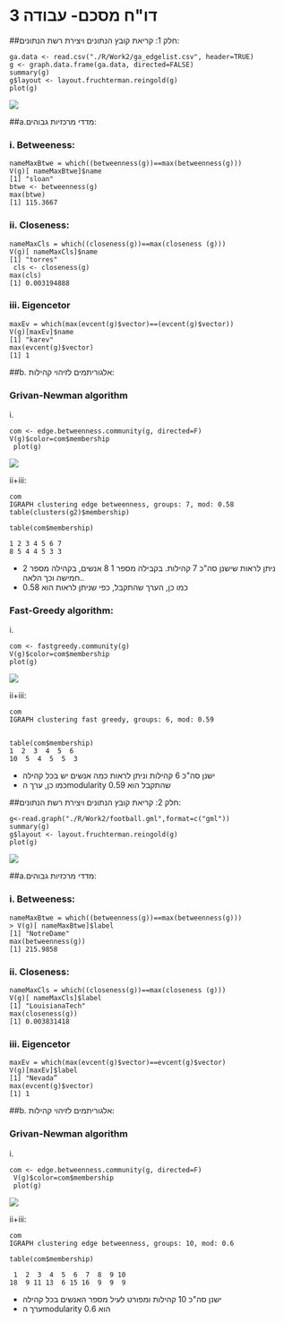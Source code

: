 # דו"ח מסכם- עבודה 3

##חלק 1:
קריאת קובץ הנתונים ויצירת רשת הנתונים:
```{r}
ga.data <- read.csv("./R/Work2/ga_edgelist.csv", header=TRUE) 
g <- graph.data.frame(ga.data, directed=FALSE) 
summary(g) 
g$layout <- layout.fruchterman.reingold(g) 
plot(g) 

```
![](https://cloud.githubusercontent.com/assets/17852872/14914180/b5b6d1ac-0e10-11e6-9b10-de7a409ed1f4.png)


##a.מדדי מרכזיות גבוהים:
###	i.	Betweeness:

```{r}
nameMaxBtwe = which((betweenness(g))==max(betweenness(g)))
V(g)[ nameMaxBtwe]$name
[1] "sloan"
btwe <- betweenness(g)
max(btwe)
[1] 115.3667
```

###	ii.	Closeness:

```{r}
nameMaxCls = which((closeness(g))==max(closeness (g)))
V(g)[ nameMaxCls]$name
[1] "torres"
 cls <- closeness(g)
max(cls)
[1] 0.003194888
```


###	iii.	Eigencetor

```{r}
maxEv = which(max(evcent(g)$vector)==(evcent(g)$vector))
V(g)[maxEv]$name
[1] "karev"
max(evcent(g)$vector)
[1] 1
```
##b. אלגוריתמים לזיהוי קהילות:

###	Grivan-Newman algorithm
i.	
```{r}
com <- edge.betweenness.community(g, directed=F)
V(g)$color=com$membership
 plot(g)
```
![](https://cloud.githubusercontent.com/assets/17852872/14914178/b5b3820e-0e10-11e6-8996-445169942bf2.png)

ii+iii:
```{r}
com
IGRAPH clustering edge betweenness, groups: 7, mod: 0.58
table(clusters(g2)$membership)

table(com$membership)

1 2 3 4 5 6 7 
8 5 4 4 5 3 3 
```
* ניתן לראות שישנן סה"כ 7 קהילות. בקבילה מספר 1 8 אנשים, בקהילה מספר 2 חמישה וכך הלאה..
* כמו כן, הערך שהתקבל, כפי שניתן לראות הוא 0.58

###	Fast-Greedy algorithm:
i.	
```{r}
com <- fastgreedy.community(g)
V(g)$color=com$membership
plot(g)
```
![](https://cloud.githubusercontent.com/assets/17852872/14914179/b5b3375e-0e10-11e6-839c-a7d330e8275b.png)

ii+iii:
```{r}
com
IGRAPH clustering fast greedy, groups: 6, mod: 0.59


table(com$membership)
1  2  3  4  5  6 
10  5  4  5  5  3 
```
* ישנן סה"כ 6 קהילות וניתן לראות כמה אנשים יש בכל קהילה
* כמו כן, ערך הmodularity שהתקבל הוא 0.59


##חלק 2:
קריאת קובץ הנתונים ויצירת רשת הנתונים:
```{r}
g<-read.graph("./R/Work2/football.gml",format=c("gml"))
summary(g) 
g$layout <- layout.fruchterman.reingold(g) 
plot(g)
```
![](https://cloud.githubusercontent.com/assets/17852872/14914177/b5ad9894-0e10-11e6-93fc-e62ac46b0eb7.png)


##a.מדדי מרכזיות גבוהים:
###	i.	Betweeness:

```{r}
nameMaxBtwe = which((betweenness(g))==max(betweenness(g)))
> V(g)[ nameMaxBtwe]$label
[1] "NotreDame"
max(betweenness(g))
[1] 215.9858
```

###	ii.	Closeness:

```{r}
nameMaxCls = which((closeness(g))==max(closeness (g)))
V(g)[ nameMaxCls]$label
[1] "LouisianaTech"
max(closeness(g))
[1] 0.003831418
```


###	iii.	Eigencetor

```{r}
maxEv = which(max(evcent(g)$vector)==evcent(g)$vector)
V(g)[maxEv]$label
[1] "Nevada”
max(evcent(g)$vector)
[1] 1
```


##b. אלגוריתמים לזיהוי קהילות:

###	Grivan-Newman algorithm
i.	
```{r}
com <- edge.betweenness.community(g, directed=F)
 V(g)$color=com$membership
 plot(g)
```
![](https://cloud.githubusercontent.com/assets/17852872/14914176/b5acc91e-0e10-11e6-9318-75d4b0d7090d.png)

ii+iii:
```{r}
com
IGRAPH clustering edge betweenness, groups: 10, mod: 0.6

table(com$membership)

 1  2  3  4  5  6  7  8  9 10 
18  9 11 13  6 15 16  9  9  9
```
* ישנן סה"כ 10 קהילות ומפורט לעיל מספר האנשים בכל קהילה
* ערך הmodularity הוא 0.6
